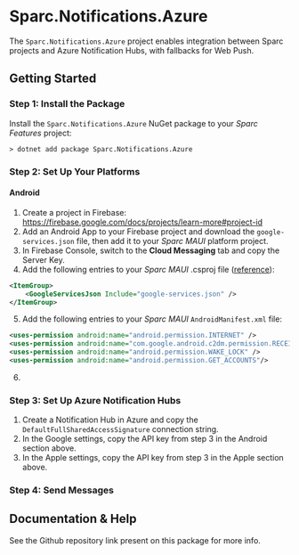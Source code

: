 # Sparc.Notifications.Azure

The `Sparc.Notifications.Azure` project enables integration between Sparc projects and Azure Notification Hubs, with fallbacks for Web Push. 

## Getting Started

### Step 1: Install the Package

Install the `Sparc.Notifications.Azure` NuGet package to your *Sparc Features* project:

```cli
> dotnet add package Sparc.Notifications.Azure
```

### Step 2: Set Up Your Platforms

#### Android

1. Create a project in Firebase: https://firebase.google.com/docs/projects/learn-more#project-id
2. Add an Android App to your Firebase project and download the `google-services.json` file, then add it to your *Sparc MAUI* platform project.
3. In Firebase Console, switch to the **Cloud Messaging** tab and copy the Server Key. 
4. Add the following entries to your *Sparc MAUI* .csproj file ([reference](https://github.com/dotnet/maui/issues/5458#issuecomment-1078446136)):
```xml
<ItemGroup>
    <GoogleServicesJson Include="google-services.json" />
</ItemGroup>
```
5. Add the following entries to your *Sparc MAUI* `AndroidManifest.xml` file:
```xml
<uses-permission android:name="android.permission.INTERNET" />
<uses-permission android:name="com.google.android.c2dm.permission.RECEIVE" />
<uses-permission android:name="android.permission.WAKE_LOCK" />
<uses-permission android:name="android.permission.GET_ACCOUNTS"/>
```
6. 

### Step 3: Set Up Azure Notification Hubs

1. Create a Notification Hub in Azure and copy the `DefaultFullSharedAccessSignature` connection string.
2. In the Google settings, copy the API key from step 3 in the Android section above.
2. In the Apple settings, copy the API key from step 3 in the Apple section above.

### Step 4: Send Messages

## Documentation & Help

See the Github repository link present on this package for more info.

